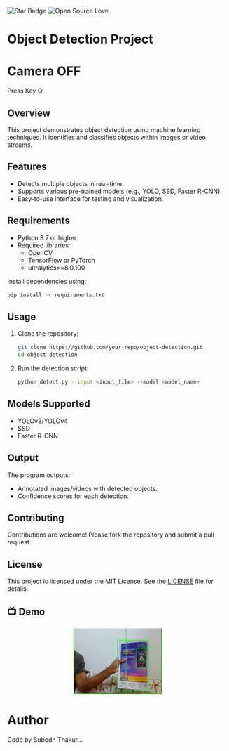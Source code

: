 ![Star Badge](https://img.shields.io/static/v1?label=%F0%9F%8C%9F&message=If%20Useful&style=style=flat&color=BC4E99)
![Open Source Love](https://badges.frapsoft.com/os/v1/open-source.svg?v=103)

# Object Detection Project

# Camera OFF
Press Key Q

## Overview
This project demonstrates object detection using machine learning techniques. It identifies and classifies objects within images or video streams.

## Features
- Detects multiple objects in real-time.
- Supports various pre-trained models (e.g., YOLO, SSD, Faster R-CNN).
- Easy-to-use interface for testing and visualization.

## Requirements
- Python 3.7 or higher
- Required libraries:
    - OpenCV
    - TensorFlow or PyTorch
    - ultralytics>=8.0.100

Install dependencies using:
```bash
pip install -r requirements.txt
```

## Usage
1. Clone the repository:
     ```bash
     git clone https://github.com/your-repo/object-detection.git
     cd object-detection
     ```
2. Run the detection script:
     ```bash
     python detect.py --input <input_file> --model <model_name>
     ```

## Models Supported
- YOLOv3/YOLOv4
- SSD
- Faster R-CNN

## Output
The program outputs:
- Annotated images/videos with detected objects.
- Confidence scores for each detection.

## Contributing
Contributions are welcome! Please fork the repository and submit a pull request.

## License
This project is licensed under the MIT License. See the [LICENSE](LICENSE) file for details.

## 📺 Demo
<p align="center">
<img src="image.png" width=40% height=40%>

# Author

Code by Subodh Thakur...